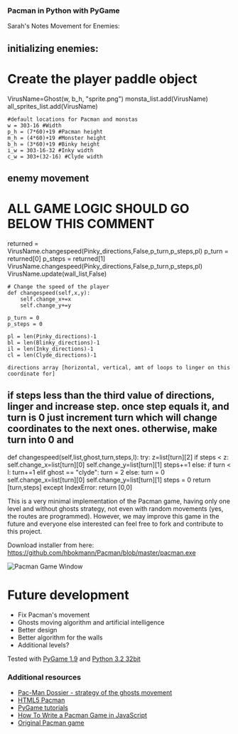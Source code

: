 ### Pacman in Python with PyGame
Sarah's Notes
Movement for Enemies:

## initializing enemies:
# Create the player paddle object
VirusName=Ghost(w, b_h, "sprite.png")
monsta_list.add(VirusName)
all_sprites_list.add(VirusName)

    #default locations for Pacman and monstas
    w = 303-16 #Width
    p_h = (7*60)+19 #Pacman height
    m_h = (4*60)+19 #Monster height
    b_h = (3*60)+19 #Binky height
    i_w = 303-16-32 #Inky width
    c_w = 303+(32-16) #Clyde width

## enemy movement
# ALL GAME LOGIC SHOULD GO BELOW THIS COMMENT
returned = VirusName.changespeed(Pinky_directions,False,p_turn,p_steps,pl)
p_turn = returned[0]
p_steps = returned[1]
VirusName.changespeed(Pinky_directions,False,p_turn,p_steps,pl)
VirusName.update(wall_list,False)

    # Change the speed of the player
    def changespeed(self,x,y):
        self.change_x+=x
        self.change_y+=y

    p_turn = 0
    p_steps = 0

    pl = len(Pinky_directions)-1
    bl = len(Blinky_directions)-1
    il = len(Inky_directions)-1
    cl = len(Clyde_directions)-1

    directions array [horizontal, vertical, amt of loops to linger on this coordinate for]

## if steps less than the third value of directions, linger and increase step. once step equals it, and turn is 0 just increment turn which will change coordinates to the next ones. otherwise, make turn into 0 and 
def changespeed(self,list,ghost,turn,steps,l):
      try:
        z=list[turn][2]
        if steps < z:
          self.change_x=list[turn][0]
          self.change_y=list[turn][1]
          steps+=1
        else:
          if turn < l:
            turn+=1
          elif ghost == "clyde":
            turn = 2
          else:
            turn = 0
          self.change_x=list[turn][0]
          self.change_y=list[turn][1]
          steps = 0
        return [turn,steps]
      except IndexError:
         return [0,0]

This is a very minimal implementation of the Pacman game, having only one level and without ghosts strategy, not even with random movements (yes, the routes are programmed). However, we may improve this game in the future and everyone else interested can feel free to fork and contribute to this project.

Download installer from here: https://github.com/hbokmann/Pacman/blob/master/pacman.exe

![Pacman Game Window](https://raw.github.com/hbokmann/Pacman/master/images/pacman.jpg)


# Future development

* Fix Pacman's movement
* Ghosts moving algorithm and artificial intelligence
* Better design
* Better algorithm for the walls
* Additional levels?


Tested with [PyGame 1.9](http://pygame.org/ftp/pygame-1.9.2a0.win32-py3.2.msi ) and [Python 3.2 32bit](http://www.python.org/ftp/python/3.2.3/python-3.2.3.msi)


### Additional resources
* [Pac-Man Dossier - strategy of the ghosts movement](http://home.comcast.net/~jpittman2/pacman/pacmandossier.html)
* [HTML5 Pacman](http://arandomurl.com/2010/07/25/html5-pacman.html)
* [PyGame tutorials](http://programarcadegames.com/index.php?lang=en)
* [How To Write a Pacman Game in JavaScript](http://www.masswerk.at/JavaPac/pacman-howto.html)
* [Original Pacman game](http://originalpacman.com/)
